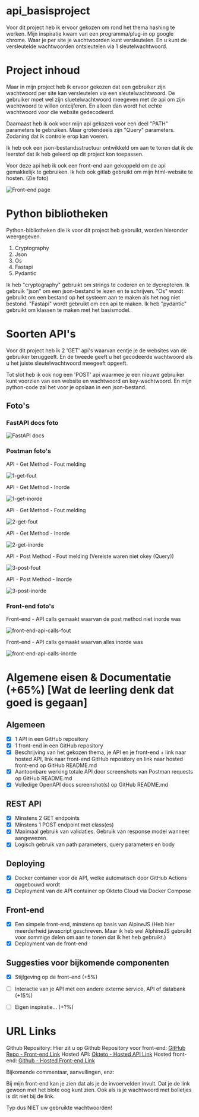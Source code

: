 # api_basisproject

Voor dit project heb ik ervoor gekozen om rond het thema hashing te werken. Mijn inspiratie kwam van een programma/plug-in op google chrome. Waar je per site je wachtwoorden kunt versleutelen. En u kunt de versleutelde wachtwoorden ontsleutelen via 1 sleutelwachtwoord.


# Project inhoud

Maar in mijn project heb ik ervoor gekozen dat een gebruiker zijn wachtwoord per site kan versleutelen via een sleutelwachtwoord. De gebruiker moet wel zijn sluetelwachtwoord meegeven met de api om zijn wachtwoord te willen ontcijferen. 
En alleen dan wordt het echte wachtwoord voor die website gedecodeerd.

Daarnaast heb ik ook voor mijn api gekozen voor een deel "PATH" parameters te gebruiken. Maar grotendeels zijn "Query" parameters. Zodaning dat ik controle erop kan voeren.

Ik heb ook een json-bestandsstructuur ontwikkeld om aan te tonen dat ik de leerstof dat ik heb geleerd op dit project kon toepassen.

Voor deze api heb ik ook een front-end aan gekoppeld om de api gemakkelijk te gebruiken. 
Ik heb ook gitlab gebruikt om mijn html-website te hosten. (Zie foto)

![Front-end page](./img/front-end-page.png)


# Python bibliotheken

Python-bibliotheken die ik voor dit project heb gebruikt, worden hieronder weergegeven.

1. Cryptography
2. Json
3. Os
4. Fastapi
5. Pydantic

Ik heb "cryptography" gebruikt om strings te coderen en te dycrepteren. Ik gebruik "json" om een json-bestand te lezen en te schrijven. "Os" wordt gebruikt om een bestand op het systeem aan te maken als het nog niet bestond. "Fastapi" wordt gebruikt om een api te maken. Ik heb "pydantic" gebruikt om klassen te maken met het basismodel.



# Soorten API's


Voor dit project heb ik 2 'GET' api's waarvan eentje je de websites van de gebruiker teruggeeft. En de tweede geeft u het gecodeerde wachtwoord als u het juiste sleutelwachtwoord meegeeft opgeeft.

Tot slot heb ik ook nog een 'POST' api waarmee je een nieuwe gebruiker kunt voorzien van een website en wachtwoord en key-wachtwoord. En mijn python-code zal het voor je opslaan in een json-bestand.

## Foto's

### FastAPI docs foto

![FastAPI docs](./img/fastapi-docs.png)


### Postman foto's

API - Get Method - Fout melding

![1-get-fout](./img/1_fout_geen_user_gevonden.png)


API - Get Method - Inorde 

![1-get-inorde](./img/1_inorde.png)


API - Get Method - Fout melding 

![2-get-fout](./img/2_get_key_verkeerd.png)


API - Get Method - Inorde 

![2-get-inorde](./img/2_get_inorde.png)


API - Post Method - Fout melding (Vereiste waren niet okey (Query))

![3-post-fout](./img/3_post_foutmelding_wachtwoord_query.png)


API - Post Method - Inorde 

![3-post-inorde](./img/3_post_inorde.png)

### Front-end foto's

Front-end - API calls gemaakt waarvan de post method niet inorde was

![front-end-api-calls-fout](./img/front-end-api-calls.png)


Front-end - API calls gemaakt waarvan alles inorde was

![front-end-api-calls-inorde](./img/front-end-api-calls-inorde.png)


# Algemene eisen & Documentatie (+65%) [Wat de leerling denk dat goed is gegaan]
## Algemeen

- [x] 1 API in een GitHub repository
- [x] 1 front-end in een GitHub repository
- [x] Beschrijving van het gekozen thema, je API en je front-end + link naar hosted API, link naar front-end GitHub repository en link naar hosted front-end op GitHub README.md
- [x] Aantoonbare werking totale API door screenshots van Postman requests op GitHub README.md
- [x] Volledige OpenAPI docs screenshot(s) op GitHub README.md

## REST API

- [x] Minstens 2 GET endpoints 
- [x] Minstens 1 POST endpoint met class(es)
- [x] Maximaal gebruik van validaties. Gebruik van response model wanneer aangewezen.
- [x] Logisch gebruik van path parameters, query parameters en body

## Deploying 

- [x] Docker container voor de API, welke automatisch door GitHub Actions opgebouwd wordt
- [x] Deployment van de API container op Okteto Cloud via Docker Compose

## Front-end

- [x] Een simpele front-end, minstens op basis van AlpineJS (Heb hier meerderheid javascript geschreven. Maar ik heb wel AlphineJS gebruikt voor sommige delen om aan te tonen dat ik het heb gebruikt.)
- [x] Deployment van de front-end

## Suggesties voor bijkomende componenten

- [x] Stijlgeving op de front-end (+5%)
- [ ] Interactie van je API met een andere externe service, API of databank (+15%)
- [ ] Eigen inspiratie… (+?%)


# URL Links

Github Repository: Hier zit u op
Github Repository voor front-end: [GitHub Repo - Front-end Link](https://github.com/waelke553/api_basisproject_website)
Hosted API: [Okteto - Hosted API Link](https://hashing-service-waelke553.cloud.okteto.net)
Hosted front-end: [Github - Hosted Front-end Link](https://hashing-service-waelke553.cloud.okteto.net)


Bijkomende commentaar, aanvullingen, enz:

Bij mijn front-end kan je zien dat als je de invoervelden invult. Dat je de link gewoon met het blote oog kunt zien. Ook als is je wachtwoord met bolletjes is dit niet bij de link.

Typ dus NIET uw gebruikte wachtwoorden!
